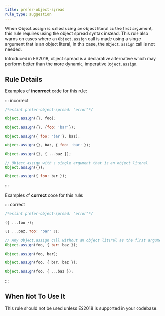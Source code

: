 ```yaml
---
title: prefer-object-spread
rule_type: suggestion
---
```




When Object.assign is called using an object literal as the first argument, this rule requires using the object spread syntax instead. This rule also warns on cases where an `Object.assign` call is made using a single argument that is an object literal, in this case, the `Object.assign` call is not needed.

Introduced in ES2018, object spread is a declarative alternative which may perform better than the more dynamic, imperative `Object.assign`.

## Rule Details

Examples of **incorrect** code for this rule:

::: incorrect

```js
/*eslint prefer-object-spread: "error"*/

Object.assign({}, foo);

Object.assign({}, {foo: 'bar'});

Object.assign({ foo: 'bar'}, baz);

Object.assign({}, baz, { foo: 'bar' });

Object.assign({}, { ...baz });

// Object.assign with a single argument that is an object literal
Object.assign({});

Object.assign({ foo: bar });
```

:::

Examples of **correct** code for this rule:

::: correct

```js
/*eslint prefer-object-spread: "error"*/

({ ...foo });

({ ...baz, foo: 'bar' });

// Any Object.assign call without an object literal as the first argument
Object.assign(foo, { bar: baz });

Object.assign(foo, bar);

Object.assign(foo, { bar, baz });

Object.assign(foo, { ...baz });
```

:::

## When Not To Use It

This rule should not be used unless ES2018 is supported in your codebase.
